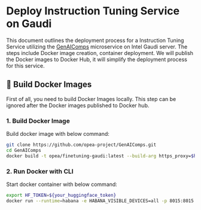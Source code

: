# Deploy Instruction Tuning Service on Gaudi

This document outlines the deployment process for a Instruction Tuning Service utilizing the [GenAIComps](https://github.com/opea-project/GenAIComps.git) microservice on Intel Gaudi server. The steps include Docker image creation, container deployment. We will publish the Docker images to Docker Hub, it will simplify the deployment process for this service.

## 🚀 Build Docker Images

First of all, you need to build Docker Images locally. This step can be ignored after the Docker images published to Docker hub.

### 1. Build Docker Image

Build docker image with below command:

```bash
git clone https://github.com/opea-project/GenAIComps.git
cd GenAIComps
docker build -t opea/finetuning-gaudi:latest --build-arg https_proxy=$https_proxy --build-arg http_proxy=$http_proxy -f comps/finetuning/Dockerfile.intel_hpu .
```

### 2. Run Docker with CLI

Start docker container with below command:

```bash
export HF_TOKEN=${your_huggingface_token}
docker run --runtime=habana -e HABANA_VISIBLE_DEVICES=all -p 8015:8015 -e OMPI_MCA_btl_vader_single_copy_mechanism=none --cap-add=sys_nice --net=host --ipc=host -e https_proxy=$https_proxy -e http_proxy=$http_proxy -e no_proxy=$no_proxy -e HF_TOKEN=$HF_TOKEN opea/finetuning-gaudi:latest
```
